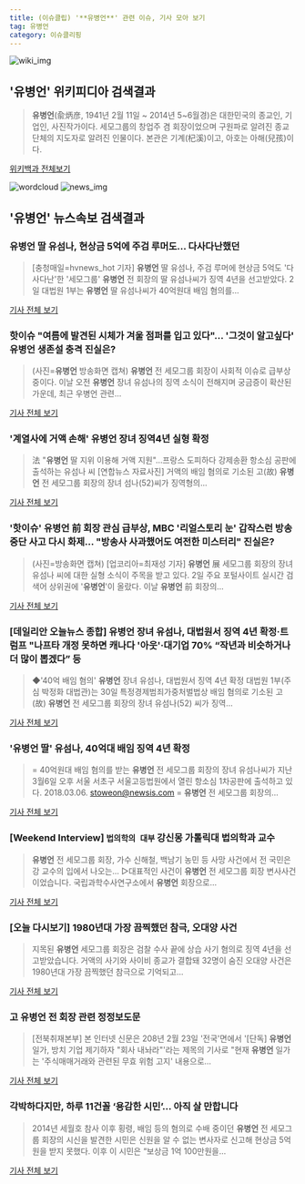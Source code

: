 ```yaml
---
title: (이슈클립) '**유병언**' 관련 이슈, 기사 모아 보기
tag: 유병언
category: 이슈클리핑
---
```

![wiki_img](https://user-images.githubusercontent.com/42597476/44503234-41136a80-a6d0-11e8-9071-6fc6418eafe4.png)
## **'**유병언**'** 위키피디아 검색결과
>**유병언**(兪炳彦, 1941년 2월 11일 ~ 2014년 5~6월경)은 대한민국의 종교인, 기업인, 사진작가이다. 세모그룹의 창업주 겸 회장이었으며 구원파로 알려진 종교단체의 지도자로 알려진 인물이다. 본관은 기계(杞溪)이고, 아호는 아해(兒孩)이다.

<a href="https://ko.wikipedia.org/wiki/유병언" target="_blank">위키백과 전체보기</a>

![wordcloud](https://s3.ap-northeast-2.amazonaws.com/lyrics101-wordcloud/2018-09-02-1535889455.png)
![news_img](https://user-images.githubusercontent.com/42597476/44507050-1206f400-a6e4-11e8-8d98-7ffbfebb353f.png)
## **'**유병언**'** 뉴스속보 검색결과
### **유병언** 딸 유섬나, 현상금 5억에 주검 루머도... 다사다난했던

>[충청매일=hvnews_hot 기자] **유병언** 딸 유섬나, 주검 루머에 현상금 5억도 '다사다난'한 '세모그룹' **유병언** 전 회장의 딸 유섬나씨가 징역 4년을 선고받았다. 2일 대법원 1부는 **유병언** 딸 유섬나씨가 40억원대 배임 혐의를...

<a href="http://www.ccdn.co.kr/news/articleView.html?idxno=538022" target="_blank">기사 전체 보기</a>

### 핫이슈 "여름에 발견된 시체가 겨울 점퍼를 입고 있다"... '그것이 알고싶다' **유병언** 생존설 충격 진실은?

>(사진=**유병언** 방송화면 캡쳐) **유병언** 전 세모그룹 회장이 사회적 이슈로 급부상 중이다.   이날 오전 **유병언** 장녀 유섬나의 징역 소식이 전해지며 궁금증이 확산된 가운데, 최근 우병언 관련...

<a href="http://www.siminilbo.co.kr/news/articleView.html?idxno=578076" target="_blank">기사 전체 보기</a>

### '계열사에 거액 손해' **유병언** 장녀 징역4년 실형 확정

>法 "**유병언** 딸 지위 이용해 거액 지원"…프랑스 도피하다 강제송환 항소심 공판에 출석하는 유섬나 씨 [연합뉴스 자료사진] 거액의 배임 혐의로 기소된 고(故) **유병언** 전 세모그룹 회장의 장녀 섬나(52)씨가 징역형의...

<a href="http://app.yonhapnews.co.kr/YNA/Basic/SNS/r.aspx?c=AKR20180831107500004&did=1195m" target="_blank">기사 전체 보기</a>

### '핫이슈' **유병언** 前 회장 관심 급부상, MBC '리얼스토리 눈' 갑작스런 방송 중단 사고 다시 화제... "방송사 사과했어도 여전한 미스터리" 진실은?

>(사진=방송화면 캡쳐) [업코리아=최재성 기자] **유병언** 展 세모그룹 회장의 장녀 유섬나 씨에 대한 실형 소식이 주목을 받고 있다. 2일 주요 포털사이트 실시간 검색어 상위권에 '**유병언**'이 올랐다. 이날 **유병언** 前 회장의...

<a href="http://www.upkorea.net/news/articleView.html?idxno=381070" target="_blank">기사 전체 보기</a>

### [데일리안 오늘뉴스 종합] **유병언** 장녀 유섬나, 대법원서 징역 4년 확정·트럼프 "나프타 개정 못하면 캐나다 '아웃'·대기업 70% “작년과 비슷하거나 더 많이 뽑겠다” 등

>◆'40억 배임 혐의' **유병언** 장녀 유섬나, 대법원서 징역 4년 확정 대법원 1부(주심 박정화 대법관)는 30일 특정경제범죄가중처벌법상 배임 혐의로 기소된 고(故) **유병언** 전 세모그룹 회장의 장녀 유섬나(52) 씨가 징역...

<a href="http://www.dailian.co.kr/news/view/736728/?sc=naver" target="_blank">기사 전체 보기</a>

### '**유병언** 딸' 유섬나, 40억대 배임 징역 4년 확정

>= 40억원대 배임 혐의를 받는 **유병언** 전 세모그룹 회장의 장녀 유섬나씨가 지난 3월6일 오후 서울 서초구 서울고등법원에서 열린 항소심 1차공판에 출석하고 있다. 2018.03.06. stoweon@newsis.com = **유병언** 전 세모그룹 회장의...

<a href="http://www.newsis.com/view/?id=NISX20180901_0000406596&cID=10201&pID=10200" target="_blank">기사 전체 보기</a>

### [Weekend Interview] `법의학의 대부` 강신몽 가톨릭대 법의학과 교수

>**유병언** 전 세모그룹 회장, 가수 신해철, 백남기 농민 등 사망 사건에서 전 국민은 강 교수의 입에서 나오는... ▷대표적인 사건이 **유병언** 전 세모그룹 회장 변사사건이었습니다. 국립과학수사연구소에서 **유병언** 회장으로...

<a href="http://news.mk.co.kr/newsRead.php?year=2018&no=549928" target="_blank">기사 전체 보기</a>

### [오늘 다시보기] 1980년대 가장 끔찍했던 참극, 오대양 사건

>지목된 **유병언** 세모그룹 회장은 검찰 수사 끝에 상습 사기 혐의로 징역 4년을 선고받았습니다. 거액의 사기와 사이비 종교가 결합돼 32명이 숨진 오대양 사건은 1980년대 가장 끔찍했던 참극으로 기억되고...

<a href="http://imnews.imbc.com/replay/2018/nwtoday/article/4790920_22669.html" target="_blank">기사 전체 보기</a>

### 고 **유병언** 전 회장 관련 정정보도문

> [전북취재본부]  본 인터넷 신문은 208년 2월 23일 '전국'면에서 '[단독] **유병언** 일가, 방치 기업 제기하자 "회사 내놔라"'라는 제목의 기사로 "현재 **유병언** 일가는 '주식매매거래와 관련된 무효 위험 고지' 내용으로...

<a href="http://www.pressian.com/news/article.html?no=208746&utm_source=naver&utm_medium=search" target="_blank">기사 전체 보기</a>

### 각박하다지만, 하루 11건꼴 ‘용감한 시민’… 아직 살 만합니다

>2014년 세월호 참사 이후 횡령, 배임 등의 혐의로 수배 중이던 **유병언** 전 세모그룹 회장의 시신을 발견한 시민은 신원을 알 수 없는 변사자로 신고해 현상금 5억원을 받지 못했다. 이후 이 시민은 “보상금 1억 100만원을...

<a href="http://www.seoul.co.kr/news/newsView.php?id=20180824011015&wlog_tag3=naver" target="_blank">기사 전체 보기</a>


